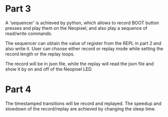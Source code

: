 # Part 3
A 'sequencer' is achieved by python, which allows to record BOOT button presses and play them on the Neopixel, and also play a sequence of read/write commands.

The sequencer can obtain the value of register from the REPL in part 2 and also write it. User can choose either record or replay mode while setting the record length or the replay loops. 
  
The record will be in json file, while the replay will read the json file and show it by on and off of the Neopixel LED.
# Part 4
The timestamped transitions will be record and replayed. The speedup and slowdown of the record/replay are achieved by changing the sleep time.
